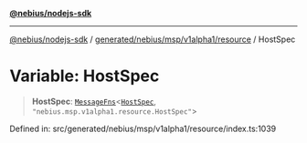 [**@nebius/nodejs-sdk**](../../../../../../README.md)

***

[@nebius/nodejs-sdk](../../../../../../README.md) / [generated/nebius/msp/v1alpha1/resource](../README.md) / HostSpec

# Variable: HostSpec

> **HostSpec**: [`MessageFns`](../../../../../../runtime/protos/core/interfaces/MessageFns.md)\<[`HostSpec`](../interfaces/HostSpec.md), `"nebius.msp.v1alpha1.resource.HostSpec"`\>

Defined in: src/generated/nebius/msp/v1alpha1/resource/index.ts:1039
